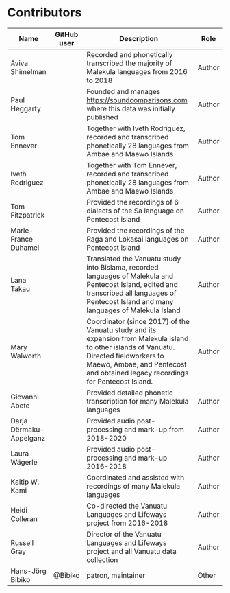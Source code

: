 # Contributors

Name               | GitHub user     | Description                          | Role
---                | ---             | ---                                  | ---
Aviva Shimelman |  | Recorded and phonetically transcribed the majority of Malekula languages from 2016 to 2018 | Author
Paul Heggarty |  | Founded and manages https://soundcomparisons.com where this data was initially published | Author
Tom Ennever |  | Together with Iveth Rodriguez, recorded and transcribed phonetically 28 languages from Ambae and Maewo Islands | Author
Iveth Rodriguez |  | Together with Tom Ennever, recorded and transcribed phonetically 28 languages from Ambae and Maewo Islands | Author
Tom Fitzpatrick |  | Provided the recordings of 6 dialects of the Sa language on Pentecost island | Author
Marie-France Duhamel |  | Provided the recordings of the Raga and Lokasai languages on Pentecost island | Author
Lana Takau |  | Translated the Vanuatu study into Bislama, recorded languages of Malekula and Pentecost Island, edited and transcribed all languages of Pentecost Island and many languages of Malekula Island  | Author
Mary Walworth |  | Coordinator (since 2017) of the Vanuatu study and its expansion from Malekula island to other islands of Vanuatu. Directed fieldworkers to Maewo, Ambae, and Pentecost and obtained legacy recordings for Pentecost Island. | Author
Giovanni Abete |  | Provided detailed phonetic transcription for many Malekula languages  | Author
Darja Dërmaku-Appelganz |  | Provided audio post-processing and mark-up from 2018-2020 | Author
Laura Wägerle |  | Provided audio post-processing and mark-up 2016-2018 | Author
Kaitip W. Kami |  | Coordinated and assisted with recordings of many Malekula languages | Author
Heidi Colleran |  | Co-directed the Vanuatu Languages and Lifeways project from 2016-2018 | Author
Russell Gray |  | Director of the Vanuatu Languages and Lifeways project and all Vanuatu data collection  | Author
Hans-Jörg Bibiko | @Bibiko | patron, maintainer | Other

